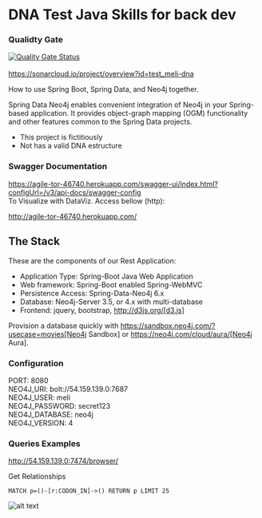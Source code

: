 # DNA Test Java Skills for back dev

### Qualidty Gate

[![Quality Gate Status](https://sonarcloud.io/api/project_badges/measure?project=dna-spring-boot&metric=alert_status&token=990ee46f8d291c7a2c14dea01c1893e22b7a86ff)](https://sonarcloud.io/summary/new_code?id=dna-spring-boot) <br>
<br>
https://sonarcloud.io/project/overview?id=test_meli-dna

How to use Spring Boot, Spring Data, and Neo4j together.

Spring Data Neo4j enables convenient integration of Neo4j in your Spring-based application.
It provides object-graph mapping (OGM) functionality and other features common to the Spring Data projects.

 * This project is fictitiously
 * Not has a valid DNA estructure

### Swagger Documentation
https://agile-tor-46740.herokuapp.com/swagger-ui/index.html?configUrl=/v3/api-docs/swagger-config <br>
To Visualize with DataViz. Access bellow (http): <br>


http://agile-tor-46740.herokuapp.com/
## The Stack

These are the components of our Rest Application:

* Application Type:         Spring-Boot Java Web Application
* Web framework:            Spring-Boot enabled Spring-WebMVC
* Persistence Access:       Spring-Data-Neo4j 6.x
* Database:                 Neo4j-Server 3.5, or 4.x with multi-database
* Frontend:                 jquery, bootstrap, http://d3js.org/[d3.js]

Provision a database quickly with https://sandbox.neo4j.com/?usecase=movies[Neo4j Sandbox] or https://neo4j.com/cloud/aura/[Neo4j Aura].

### Configuration

PORT: 8080 <br>
NEO4J_URI: bolt://54.159.139.0:7687<br>
NEO4J_USER: meli <br>
NEO4J_PASSWORD: secret123 <br>
NEO4J_DATABASE: neo4j <br>
NEO4J_VERSION: 4 <br>

### Queries Examples

http://54.159.139.0:7474/browser/

Get Relationships <br>
```
MATCH p=()-[r:CODON_IN]->() RETURN p LIMIT 25
```

![alt text](https://github.com/imktec/meli-test/blob/master/github/dna.gif "Exemplo 1")

